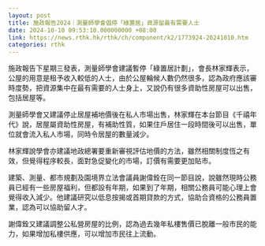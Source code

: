 ```yaml
---
layout: post
title: 施政報告2024｜測量師學會倡停「綠置居」資源留最有需要人士
date: 2024-10-10 09:53:10.000000000 +08:00
link: https://news.rthk.hk/rthk/ch/component/k2/1773924-20241010.htm
categories: rthk
---
```


施政報告下星期三發表，測量師學會建議暫停「綠置居計劃」，會長林家輝表示，公屋的用意是租予收入較低的人士，由於公屋輪候人數仍然很多，認為政府應該審時度勢，把資源集中在最有需要的人士身上，又說仍有很多資助性房屋可以出售，包括居屋等。

測量師學會又建議停止居屋補地價後在私人市場出售，林家輝在本台節目《千禧年代》說，居屋屬資助性房屋，有補助性質，如果住戶居住一段時間後可以出售，單位就會流入私人市場，同時令居屋的數量減少。

林家輝說學會亦建議地政總署要重新審視評估地價的方法，雖然相關制度恆之有效，但覺得程序較長，面對急促變化的市場，訂價有需要更加貼市。

建築、測量、都市規劃及園境界立法會議員謝偉銓在同一節目說，說雖然現時公務員已經有一些房屋福利，但都設有年期，如果到了年期，相關公務員可能心理上會覺得收入減少。他建議研究以低息按揭或首期貸款的方式，協助合資格的公務員置業，認為可以協助留人才。

謝偉銓又建議調整公私營房屋的比例，認為過去幾年私樓售價已脫離一般市民的能力，如果增加私樓供應，可以增加市民往上流動。
